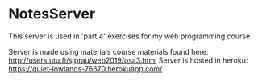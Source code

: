 # NotesServer
This server is used in 'part 4' exercises for my web programming course

Server is made using materials course materials found here: http://users.utu.fi/sjprau/web2019/osa3.html
Server is hosted in heroku: https://quiet-lowlands-76670.herokuapp.com/
